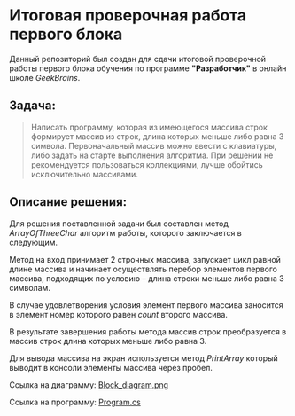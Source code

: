 # Итоговая проверочная работа первого блока #
Данный репозиторий был создан для сдачи итоговой проверочной работы первого блока обучения по программе **"Разработчик"** в онлайн школе *GeekBrains*.
## **Задача:** 
>Написать программу, которая из имеющегося массива строк формирует массив из строк, длина которых меньше либо равна 3 символа. Первоначальный массив можно ввести с клавиатуры, либо задать на старте выполнения алгоритма. При решении не рекомендуется пользоваться коллекциями, лучше обойтись исключительно массивами.
## **Описание решения:**
Для решения поставленной задачи был составлен метод *ArrayOfThreeChar* алгоритм работы, которого заключается в следующим.

Метод на вход принимает 2 строчных массива, запускает цикл равной длине массива и начинает осуществлять перебор элементов первого массива, подходящих по условию – длина строки меньше либо равна 3 символам.

В случае удовлетворения условия элемент первого массива заносится в элемент номер которого равен *count* второго массива. 

В результате завершения работы метода массив строк преобразуется в массив строк длина которых меньше либо равна 3.

Для вывода массива на экран используется метод *PrintArray* который выводит в консоли элементы массива через пробел.

Ссылка на диаграмму: [Block_diagram.png](https://github.com/Sergey-Lushin/FinalWork/blob/6b5c99f7609e7433ebc845a4c48fce4cffb3164c/Block_diagram.png "ссылка")

Ссылка на программу: [Program.cs](https://github.com/Sergey-Lushin/FinalWork/blob/6b5c99f7609e7433ebc845a4c48fce4cffb3164c/Program.cs "ссылка")